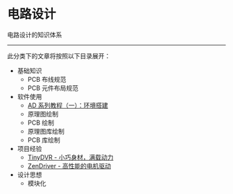 # 电路设计

电路设计的知识体系

---

此分类下的文章将按照以下目录展开：

* 基础知识
  * PCB 布线规范
  * PCB 元件布局规范
* 软件使用
  * [AD 系列教程（一）：环境搭建](/post/电路设计/AD系列一：环境搭建.md)
  * 原理图绘制
  * PCB 绘制
  * 原理图库绘制
  * PCB 库绘制
* 项目经验
  * [TinyDVR - 小巧身材，满载动力](post/电路设计/TinyDVR-小巧身材，满载动力.md)
  * [ZenDriver - 高性能的电机驱动](post/电路设计/ZenDriver-高性能的电机驱动.md)
* 设计思想
  * 模块化
